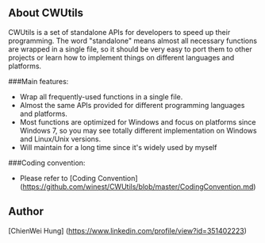 ## About CWUtils

CWUtils is a set of standalone APIs for developers to speed up their programming.
The word "standalone" means almost all necessary functions are wrapped in a single file,
so it should be very easy to port them to other projects or learn how to implement things
on different languages and platforms.



###Main features:
- Wrap all frequently-used functions in a single file.
- Almost the same APIs provided for different programming languages and platforms.
- Most functions are optimized for Windows and focus on platforms since Windows 7,
  so you may see totally different implementation on Windows and Linux/Unix versions.
- Will maintain for a long time since it's widely used by myself



###Coding convention:
- Please refer to [Coding Convention] (https://github.com/winest/CWUtils/blob/master/CodingConvention.md)



## Author
[ChienWei Hung] (https://www.linkedin.com/profile/view?id=351402223)
